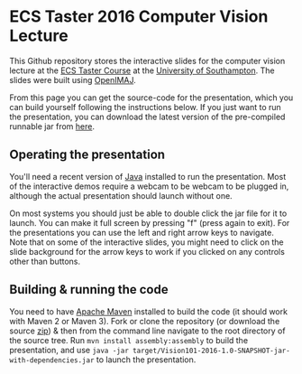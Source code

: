 # ECS Taster 2016 Computer Vision Lecture
This Github repository stores the interactive slides for the computer vision lecture at the [ECS Taster Course](http://taster.ecs.soton.ac.uk) at the [University of Southampton](http://www.soton.ac.uk). The slides were built using [OpenIMAJ](http://www.openimaj.org).

From this page you can get the source-code for the presentation, which you can build yourself following the instructions below. If you just want to run the presentation, you can download the latest version of the pre-compiled runnable jar from [here](http://jenkins.ecs.soton.ac.uk/job/ecs-taster-vision-lecture-2016/lastBuild/artifact/target/Vision101-2016-1.0-SNAPSHOT-jar-with-dependencies.jar). 

## Operating the presentation
You'll need a recent version of [Java](http://www.oracle.com/technetwork/java/index.html) installed to run the presentation. Most of the interactive demos require a webcam to be webcam to be plugged in, although the actual presentation should launch without one. 

On most systems you should just be able to double click the jar file for it to launch. You can make it full screen by pressing "f" (press again to exit). For the presentations you can use the left and right arrow keys to navigate. Note that on some of the interactive slides, you might need to click on the slide background for the arrow keys to work if you clicked on any controls other than buttons.

## Building & running the code
You need to have [Apache Maven](http://maven.apache.org) installed to build the code (it should work with Maven 2 or Maven 3). Fork or clone the repository (or download the source [zip](https://github.com/jonhare/ecs-taster-vision-lecture-2016/archive/master.zip)) & then from the command line navigate to the root directory of the source tree. Run `mvn install assembly:assembly` to build the presentation, and use `java -jar target/Vision101-2016-1.0-SNAPSHOT-jar-with-dependencies.jar` to launch the presentation.
